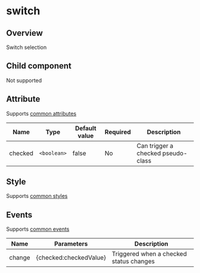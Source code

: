 # switch

## Overview

Switch selection

## Child component

Not supported

## Attribute

Supports [common attributes](common-attributes.md)

| Name    | Type        | Default value | Required | Description                        |
| ------- | ----------- | ------------- | -------- | ---------------------------------- |
| checked | `<boolean>` | false         | No       | Can trigger a checked pseudo-class |

## Style

Supports [common styles](common-styles.md)

## Events

Supports [common events](common-events.md)

| Name   | Parameters             | Description                             |
| ------ | ---------------------- | --------------------------------------- |
| change | {checked:checkedValue} | Triggered when a checked status changes |
